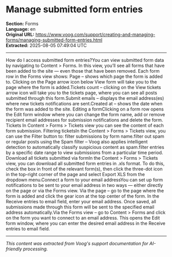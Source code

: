 # Manage submitted form entries

**Section:** Forms  
**Language:** en  
**Original URL:** https://www.voog.com/support/creating-and-managing-forms/managing-submitted-form-entries.html  
**Extracted:** 2025-08-05 07:49:04 UTC

---

How do I access submitted form entries?You can view  submitted form data by navigating to Content > Forms. In this view, you’ll see all forms that have been added to the site — even those that have been removed. Each form row in the Forms view shows: Page – shows which page the form is added to. Clicking on the Page arrow icon below View form will take you to the page where the form is added.Tickets count – clicking on the View tickets arrow icon will take you to the tickets page, where you can see all posts submitted through this form.Submit emails – displays the email address(es) where new tickets notifications are sent.Created at – shows the date when the form was added to the site. Editing a formClicking on a form row opens the Edit form window where you can change the form name, add or remove recipient email addresses for submission notifications and delete the form. Tickets In Content > Forms > Tickets view you can see the content of each form submission. Filtering ticketsIn the Content > Forms > Tickets view, you can use the Filter button to: filter submissions by form name.filter out spam or regular posts using the Spam filter – Voog also applies intelligent detection to automatically classify suspicious content as spam.filter entries by a specific date range to view submissions from a particular time period. Download all tickets submitted via formIn the Content > Forms > Tickets view, you can download all submitted form entries in .xls format. To do this, check the box in front of the relevant form(s), then click the three-dot icon in the top-right corner of the page and select Export XLS from the dropdown menu.Connect a form to your email addressYou can set up form notifications to be sent to your email address in two ways — either directly on the page or via the Forms view. Via the page – go to the page where the form is added and click the gear icon at the top center of the form. In the Receive entries to email field, enter your email address. Once saved, all submissions made through this form will be sent to the specified email address automatically.Via the Forms view – go to Content > Forms and click on the form you want to connect to an email address. This opens the Edit form window, where you can enter the desired email address in the Receive entries to email field.

---

*This content was extracted from Voog's support documentation for AI-friendly processing.*
